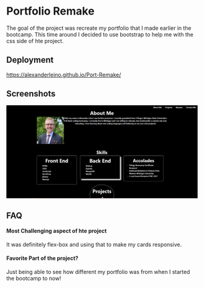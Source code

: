 # Portfolio Remake

The goal of the project was recreate my portfolio that I made earlier in the bootcamp. 
This time around I decided to use bootstrap to help me with the css side of hte project. 

## Deployment
https://alexanderleino.github.io/Port-Remake/


  
## Screenshots

![App Screenshot](assets\in-app-screenshot.PNG)

## FAQ

#### Most Challenging aspect of hte project

It was definitely flex-box and using that to make my cards responsive.

#### Favorite Part of the project?

Just being able to see how different my portfolio was from when I started the bootcamp to now!
